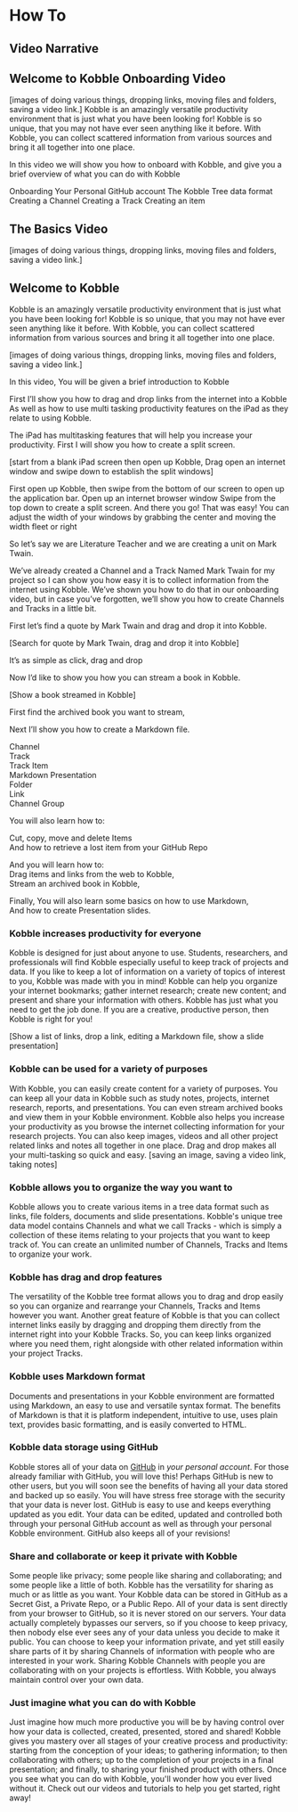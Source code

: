 # How To
## Video Narrative

## Welcome to Kobble Onboarding Video

[images of doing various things, dropping links, moving files and folders, saving a video link.]
Kobble is an amazingly versatile productivity environment that is just what you have been looking for!
Kobble is so unique, that you may not have ever seen anything like it before.
With Kobble, you can collect scattered information from various sources and bring it all together into one place.

In this video we will show you how to onboard with Kobble, and give you a brief overview of what you can do with Kobble

Onboarding
Your Personal GitHub account
The Kobble Tree data format
Creating a Channel
Creating a Track
Creating an item

## The Basics Video

[images of doing various things, dropping links, moving files and folders, saving a video link.]

## Welcome to Kobble
Kobble is an amazingly versatile productivity environment that is just what you have been looking for!
Kobble is so unique, that you may not have ever seen anything like it before.
With Kobble, you can collect scattered information from various sources and bring it all together into one place.

[images of doing various things, dropping links, moving files and folders, saving a video link.]

In this video,
You will be given a brief introduction to Kobble

First I’ll show you how to drag and drop links from the internet into a Kobble
As well as how to use multi tasking productivity features on the iPad as they relate to using Kobble.

The iPad has multitasking features that will help you increase your productivity. First I will show you how to create a split screen. 

[start from a blank iPad screen then open up Kobble, Drag open an internet window and swipe down to establish the split windows] 

First open up Kobble, 
then swipe from the bottom of our screen to open up the application bar. 
Open up an internet browser window
Swipe from the top down to create a split screen. 
And there you go! 
That was easy!
You can adjust the width of your windows by grabbing the center and moving the width fleet or right

So let’s say we are Literature Teacher and we are creating a unit on Mark Twain.

We’ve already created a Channel and a Track Named Mark Twain for my project so I can show you how easy it is to collect information from the internet using Kobble. We’ve shown you how to do that in our onboarding video, but in case you’ve forgotten, we’ll show you how to create Channels and Tracks in a little bit.

First let’s find a quote by Mark Twain and drag and drop it into Kobble.

[Search for quote by Mark Twain, drag and drop it into Kobble]

It’s as simple as click, drag and drop

Now I’d like to show you how you can stream a book in Kobble.

[Show a book streamed in Kobble]

First find the archived book you want to stream, 

Next I’ll show you how to create a Markdown file.


Channel   
Track  
Track Item  
Markdown 
Presentation  
Folder  
Link  
Channel Group

You will also learn how to:

Cut, copy, move and delete Items  
And how to retrieve a lost item from your GitHub Repo



And you will learn how to:  
Drag items and links from the web to Kobble,  
Stream an archived book in Kobble,  

Finally,
You will also learn some basics on how to use Markdown,  
And how to create Presentation slides.



### Kobble increases productivity for everyone
Kobble is designed for just about anyone to use.
Students, researchers, and professionals will find Kobble especially useful to keep track of projects and data.
If you like to keep a lot of information on a variety of topics of interest to you, Kobble was made with you in mind!
Kobble can help you organize your internet bookmarks; gather internet research; create new content; and present and share your information with others. Kobble has just what you need to get the job done.
If you are a creative, productive person, then Kobble is right for you!

[Show a list of links, drop a link, editing a Markdown file, show a slide presentation]

### Kobble can be used for a variety of purposes
With Kobble, you can easily create content for a variety of purposes.
You can keep all your data in Kobble such as study notes, projects, internet research, reports, and presentations. You can even stream archived books and view them in your Kobble environment. 
Kobble also helps you increase your productivity as you browse the internet collecting information for your research projects.
You can also keep images, videos and all other project related links and notes all together in one place. Drag and drop makes all your multi-tasking so quick and easy. 
[saving an image, saving a video link, taking notes]

### Kobble allows you to organize the way you want to
Kobble allows you to create various items in a tree data format such as links, file folders, documents and slide presentations.
Kobble's unique tree data model contains Channels and what we call Tracks - which is simply a collection of these items relating to your projects that you want to keep track of.
You can create an unlimited number of Channels, Tracks and Items to organize your work. 

### Kobble has drag and drop features
The versatility of the Kobble tree format allows you to drag and drop easily so you can organize and rearrange your Channels, Tracks and Items however you want.
Another great feature of Kobble is that you can collect internet links easily by dragging and dropping them directly from the internet right into your Kobble Tracks. 
So, you can keep links organized where you need them, right alongside with other related information within your project Tracks.

### Kobble uses Markdown format
Documents and presentations in your Kobble environment are formatted using Markdown, an easy to use and versatile syntax format.  The benefits of Markdown is that it is platform independent, intuitive to use, uses plain text, provides basic formatting, and is easily converted to HTML.

### Kobble data storage using GitHub
Kobble stores all of your data on [GitHub](https://github.com) in *your personal account*. 
For those already familiar with GitHub, you will love this! Perhaps GitHub is new to other users, but you will soon see the benefits of having all your data stored and backed up so easily. 
You will have stress free storage with the security that your data is never lost. GitHub is easy to use and keeps everything updated as you edit. 
Your data can be edited, updated and controlled both through your personal GitHub account as well as through your personal Kobble environment. GitHub also keeps all of your revisions!

### Share and collaborate or keep it private with Kobble
Some people like privacy; some people like sharing and collaborating; and some people like a little of both. 
Kobble has the versatility for sharing as much or as little as you want. 
Your Kobble data can be stored in GitHub as a Secret Gist, a Private Repo, or a Public Repo.
All of your data is sent directly from your browser to GitHub, so it is never stored on our servers. 
Your data actually completely bypasses our servers, so if you choose to keep privacy, then nobody else ever sees any of your data unless you decide to make it public.
You can choose to keep your information private, and yet still easily share parts of it by sharing Channels of information with people who are interested in your work. 
Sharing Kobble Channels with people you are collaborating with on your projects is effortless. 
With Kobble, you always maintain control over your own data.

### Just imagine what you can do with Kobble
Just imagine how much more productive you will be by having control over how your data is collected, created, presented, stored and shared!
Kobble gives you mastery over all stages of your creative process and productivity: starting from the conception of your ideas; to gathering information; to then collaborating with others; up to the completion of your projects in a final presentation; and finally, to sharing your finished product with others. 
Once you see what you can do with Kobble, you'll wonder how you ever lived without it. 
Check out our videos and tutorials to help you get started, right away!